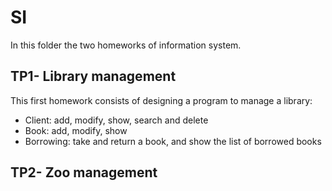 # SI
In this folder the two homeworks of information system.

## TP1- Library management

This first homework consists of designing a program to manage
a library:
* Client: add, modify, show, search and delete
* Book: add, modify, show
* Borrowing: take and return a book, and show the list of borrowed books


## TP2- Zoo management
